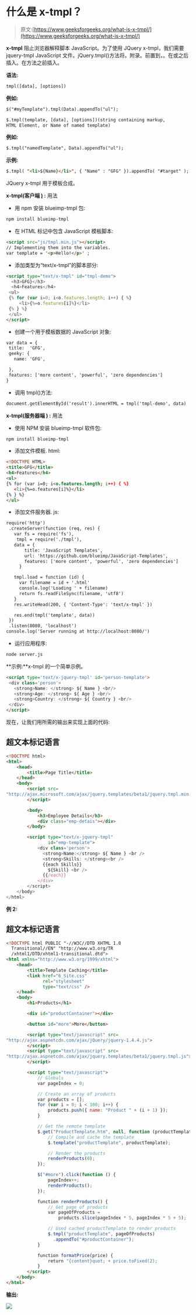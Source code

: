 # 什么是 x-tmpl？

> 原文:[https://www.geeksforgeeks.org/what-is-x-tmpl/](https://www.geeksforgeeks.org/what-is-x-tmpl/)

**x-tmpl** 阻止浏览器解释脚本 JavaScript。为了使用 JQuery x-tmpl，我们需要 jquery-tmpl JavaScript 文件。jQuery.tmpl()方法将。附录。前置到，。在或之后插入。在方法之前插入。

**语法:**

```html
tmpl([data], [options])
```

**例如:**

```html
$("#myTemplate").tmpl(Data).appendTo("ul");
```

```html
$.tmpl(template, [data], [options])(string containing markup, 
HTML Element, or Name of named template)
```

**例如:**

```html
$.tmpl("namedTemplate", Data).appendTo("ul");
```

**示例:**

```html
$.tmpl( "<li>${Name}</li>", { "Name" : "GFG" }).appendTo( "#target" );

```

JQuery x-tmpl 用于模板合成。

**x-tmpl<u>(</u>客户端 <u>)</u> :** 用法

*   用 npm 安装 blueimp-tmpl 包:

```html
npm install blueimp-tmpl
```

*   在 HTML 标记中包含 JavaScript 模板脚本:

```html
<script src="js/tmpl.min.js"></script>
// Implementing them into the variables. 
var template = '<p>Hello!</p>' ;
```

*   添加类型为“text/x-tmpl”的脚本部分:

```html
<script type="text/x-tmpl" id="tmpl-demo">
  <h3>GFG}</h3>
  <h4>Features</h4>
 <ul>
 {% for (var i=0; i<o.features.length; i++) { %}
     <li>{%=o.features[i]%}</li>
 {% } %}
 </ul>
</script>

```

*   创建一个用于模板数据的 JavaScript 对象:

```html
var data = {
 title:  'GFG',
 geeky: {
   name: 'GFG',

 },
 features: ['more content', 'powerful', 'zero dependencies']
}

```

*   调用 tmpl()方法:

```html
document.getElementById('result').innerHTML = tmpl('tmpl-demo', data)
```

**x-tmpl<u>(</u>服务器端 <u>)</u> :** 用法

*   使用 NPM 安装 blueimp-tmpl 软件包:

```html
npm install blueimp-tmpl
```

*   添加文件模板. html:

```html
<!DOCTYPE HTML>
<title>GFG</title>
<h4>Features</h4>
<ul>
{% for (var i=0; i<o.features.length; i++) { %}
   <li>{%=o.features[i]%}</li>
{% } %}
</ul>

```

*   添加文件服务器. js:

```html
require('http')
 .createServer(function (req, res) {
   var fs = require('fs'),
    tmpl = require('./tmpl'),
   data = {
       title: 'JavaScript Templates',
       url: 'https://github.com/blueimp/JavaScript-Templates',
       features: ['more content', 'powerful', 'zero dependencies']
     }

   tmpl.load = function (id) {
     var filename = id + '.html'
     console.log('Loading ' + filename)
     return fs.readFileSync(filename, 'utf8')
   }
   res.writeHead(200, { 'Content-Type': 'text/x-tmpl' })

   res.end(tmpl('template', data))
 })
 .listen(8080, 'localhost')
console.log('Server running at http://localhost:8080/')

```

*   运行应用程序:

```html
node server.js
```

**示例:**x-tmpl 的一个简单示例。

```html
<script type='text/x-jquery-tmpl' id='person-template'>
 <div class='person'>
   <strong>Name: </strong> ${ Name } <br/>
   <strong>Age: </strong> ${ Age } <br/>
   <strong>Country: </strong> ${ Country } <br/>
 </div>
</script>

```

现在，让我们用所需的输出来实现上面的代码:

## 超文本标记语言

```html
<!DOCTYPE html>
<html>
    <head>
        <title>Page Title</title>
    </head>
    <body>
        <script src=
"http://ajax.microsoft.com/ajax/jquery.templates/beta1/jquery.tmpl.min.js">
        </script>

        <body>
            <h3>Employee Details</h3>
            <div class="emp-detais"></div>
        </body>

        <script type="text/x-jquery-tmpl" 
                id="emp-template">
            <div class='person'>
              <strong>Name:</strong> ${ Name } <br />
              <strong>Skills: </strong><br />
              {{each Skills}}
                ${Skill} <br />
              {{/each}}
            </div>
        </script>
    </body>
</html>
```

**例 2:**

## 超文本标记语言

```html
<!DOCTYPE html PUBLIC "-//W3C//DTD XHTML 1.0 
  Transitional//EN" "http://www.w3.org/TR
  /xhtml1/DTD/xhtml1-transitional.dtd">
<html xmlns="http://www.w3.org/1999/xhtml">
    <head>
        <title>Template Caching</title>
        <link href="6_Site.css" 
              rel="stylesheet" 
              type="text/css" />
    </head>
    <body>
        <h1>Products</h1>

        <div id="productContainer"></div>

        <button id="more">More</button>

        <script type="text/javascript" src=
"http://ajax.aspnetcdn.com/ajax/jQuery/jquery-1.4.4.js">
        </script>
        <script type="text/javascript" src=
"http://ajax.aspnetcdn.com/ajax/jquery.templates/beta1/jquery.tmpl.js">
        </script>

        <script type="text/javascript">
            // Globals
            var pageIndex = 0;

            // Create an array of products
            var products = [];
            for (var i = 0; i < 100; i++) {
                products.push({ name: "Product " + (i + 1) });
            }

            // Get the remote template
            $.get("ProductTemplate.htm", null, function (productTemplate) {
                // Compile and cache the template
                $.template("productTemplate", productTemplate);

                // Render the products
                renderProducts(0);
            });

            $("#more").click(function () {
                pageIndex++;
                renderProducts();
            });

            function renderProducts() {
                // Get page of products
                var pageOfProducts = 
                    products.slice(pageIndex * 5, pageIndex * 5 + 5);

                // Used cached productTemplate to render products
                $.tmpl("productTemplate", pageOfProducts)
                  .appendTo("#productContainer");
            }

            function formatPrice(price) {
                return "{content}quot; + price.toFixed(2);
            }
        </script>
    </body>
</html>
```

**输出:**

![](img/420e5e9db1d7a83e2197b4c74abd49ab.png)
